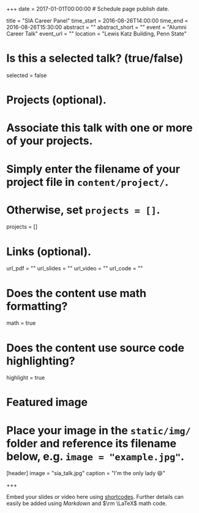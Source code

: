 +++
date = 2017-01-01T00:00:00  # Schedule page publish date.

title = "SIA Career Panel"
time_start = 2016-08-26T14:00:00
time_end = 2016-08-26T15:30:00
abstract = ""
abstract_short = ""
event = "Alumni Career Talk"
event_url = ""
location = "Lewis Katz Building, Penn State"

# Is this a selected talk? (true/false)
selected = false

# Projects (optional).
#   Associate this talk with one or more of your projects.
#   Simply enter the filename of your project file in `content/project/`.
#   Otherwise, set `projects = []`.
projects = []

# Links (optional).
url_pdf = ""
url_slides = ""
url_video = ""
url_code = ""

# Does the content use math formatting?
math = true

# Does the content use source code highlighting?
highlight = true

# Featured image
# Place your image in the `static/img/` folder and reference its filename below, e.g. `image = "example.jpg"`.
[header]
image = "sia_talk.jpg"
caption = "I'm the only lady :smile:"

+++

Embed your slides or video here using [shortcodes](https://sourcethemes.com/academic/post/writing-markdown-latex/). Further details can easily be added using *Markdown* and $\rm \LaTeX$ math code.
